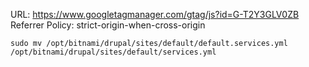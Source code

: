 
URL:
    https://www.googletagmanager.com/gtag/js?id=G-T2Y3GLV0ZB    
Referrer Policy:
    strict-origin-when-cross-origin


```
sudo mv /opt/bitnami/drupal/sites/default/default.services.yml /opt/bitnami/drupal/sites/default/services.yml
```
